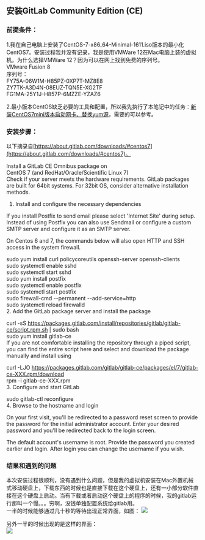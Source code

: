 ## 安装GitLab Community Edition (CE)  

### 前提条件：  
1.我在自己电脑上安装了CentOS-7-x86_64-Minimal-1611.iso版本的最小化CentOS7。安装过程我并没有记录，我是使用VMWare 12在Mac电脑上装的虚拟机。为什么选择VMWare 12？因为可以在网上找到免费的序列号。  
VMware Fusion 8  
序列号：  
FY75A-06W1M-H85PZ-0XP7T-MZ8E8  
ZY7TK-A3D4N-08EUZ-TQN5E-XG2TF   
FG1MA-25Y1J-H857P-6MZZE-YZAZ6  

2.最小版本CentOS缺乏必要的工具和配置，所以我先执行了本笔记中的任务：[新装CentOS7mini版本启动网卡、替换yum源](/centos7pure.md)，需要的可以参考。    

### 安装步骤：
以下摘录自[https://about.gitlab.com/downloads/#centos7](https://about.gitlab.com/downloads/#centos7)。  

Install a GitLab CE Omnibus package on  
CentOS 7 (and RedHat/Oracle/Scientific Linux 7)   
 Check if your server meets the hardware requirements. GitLab packages are built for 64bit systems. For 32bit OS, consider alternative installation methods.  

1. Install and configure the necessary dependencies  

If you install Postfix to send email please select 'Internet Site' during setup. Instead of using Postfix you can also use Sendmail or configure a custom SMTP server and configure it as an SMTP server.  

On Centos 6 and 7, the commands below will also open HTTP and SSH access in the system firewall.  

sudo yum install curl policycoreutils openssh-server openssh-clients  
sudo systemctl enable sshd  
sudo systemctl start sshd  
sudo yum install postfix  
sudo systemctl enable postfix  
sudo systemctl start postfix  
sudo firewall-cmd --permanent --add-service=http  
sudo systemctl reload firewalld  
2. Add the GitLab package server and install the package  

curl -sS https://packages.gitlab.com/install/repositories/gitlab/gitlab-ce/script.rpm.sh | sudo bash  
sudo yum install gitlab-ce  
If you are not comfortable installing the repository through a piped script, you can find the entire script here and select and download the package manually and install using  

curl -LJO https://packages.gitlab.com/gitlab/gitlab-ce/packages/el/7/gitlab-ce-XXX.rpm/download  
rpm -i gitlab-ce-XXX.rpm  
3. Configure and start GitLab  

sudo gitlab-ctl reconfigure  
4. Browse to the hostname and login  

On your first visit, you'll be redirected to a password reset screen to provide the password for the initial administrator account. Enter your desired password and you'll be redirected back to the login screen.  

The default account's username is root. Provide the password you created earlier and login. After login you can change the username if you wish.  

### 结果和遇到的问题
本次安装过程很顺利，没有遇到什么问题，但是我的虚拟机安装在Mac外置机械式移动硬盘上，下载东西的时候也是直接下载在这个硬盘上，还有一小部分软件直接在这个硬盘上启动。当有下载或者启动这个硬盘上的程序的时候，我的gitlab运行那叫一个慢。。。穷啊，没钱单独配置系统给gitlab用。  
一半的时候能够通过几十秒的等待出现正常界面，如图：
![](http://image.bgenius.cn/jinfei/github/zn-linux/Screen%20Shot%202017-01-01%20at%202.38.01%20AM.png)  

另外一半的时候出现的是这样的界面：  
![](http://image.bgenius.cn/jinfei/github/zn-linux/Screen%20Shot%202017-01-01%20at%202.44.19%20AM.png)


